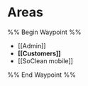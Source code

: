 # Areas

%% Begin Waypoint %%
- [[Admin]]
- **[[Customers]]**
- [[SoClean mobile]]

%% End Waypoint %%
